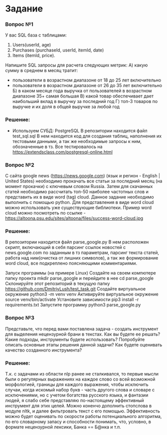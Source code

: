 # Задание

### Вопрос №1
У вас SQL база с таблицами:
1) Users(userId, age)
2) Purchases (purchaseId, userId, itemId, date)
3) Items (itemId, price).

Напишите SQL запросы для расчета следующих метрик:
А) какую сумму в среднем в месяц тратит:
- пользователи в возрастном диапазоне от 18 до 25 лет включительно
- пользователи в возрастном диапазоне от 26 до 35 лет включительно
Б) в каком месяце года выручка от пользователей в возрастном диапазоне 35+ самая большая
В) какой товар обеспечивает дает наибольший вклад в выручку за последний год 
Г) топ-3 товаров по выручке и их доля в общей выручке за любой год

### Решение:
* Используем СУБД: PostgreSQL
В репозитории находится файл test_sql.sql
В нем находится код для создания таблиц, наполнения их тестовыми данными, а так же необходимые запросы к ним, обозначенные в тз.
Все тестировалось на https://extendsclass.com/postgresql-online.html

### Вопрос №2

С сайта google news (https://news.google.com) (язык и регион - English | United States) необходимо
прокачать все статьи за последний месяц (на момент прокачки) с ключевым словом Russia.
Затем для скачанных статей необходимо рассчитать топ-50 наиболее частотных слов и представить их в
виде word (tag) cloud. Данное задание необходимо выполнить с помощью python. Для представления в
виде word cloud можно использовать уже существующие библиотеки. Пример word cloud можно
посмотреть по ссылке -
https://altoona.psu.edu/sites/altoona/files/success-word-cloud.jpg

### Решение:
В репозитории находится файл parse_google.py
В нем расположен скрипт, включающий в себя парсинг ссылок новостей с news.google.com по заданным в тз параметрам, парсинг текста статей, работа над ним(очистка от лишних символов), а так же формирование word cloud, все подкреплено поясняющими комментариями.

Запуск программы (на примере Linux)
Создайте на своем компютере папку проекта mkdir parse_google и перейдите в нее cd parse_google
Склонируйте этот репозиторий в текущую папку https://github.com/DmitriyLush/test_task.git
Создайте виртуальное окружение python3 -m venv venv
Активируйте виртуальное окружение source venv/bin/activate
Установите зависимости pip3 install -r requirements.txt
Запустите программу python3 parse_google.py

### Вопрос №3

Представьте, что перед вами поставлена задача - создать инструмент для выделения нецензурной брани
в текстах. Как вы будете ее решать? Какие подходы, инструменты будете использовать? Попробуйте
описать основные этапы решения данной задачи? Как будете оценивать качество созданного
инструмента?

### Решение:
Т.к. с задачами из области nlp ранее не сталкивался, то первые мысли были о регулярных выражениях на каждое слово со всей возможной морфологией, границы для каждого выражения, чтобы исключить случаи, когда искомый набор букв - часть другого слова и словаре с исключениями, но с учетом богатства русского языка, и фантазии людей, я слабо себе представляю по-настоящему эффективный инструмент для этих целей. Можно коненчо дополнить стопслова в модуле nltk, и далее фильтровать текст с его помощью. Эффективность можно будет оценивать по скорости работы потенциального алгоритма, по его словарному запасу и способности понимать, что, условно, в формате нецензурной лексики, Банка == Б@нка и т.п.

